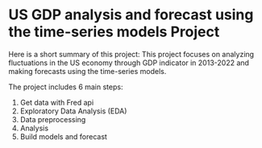 # US GDP analysis and forecast using the time-series models Project
Here is a short summary of this project: This project focuses on analyzing fluctuations in the US economy through GDP indicator in 2013-2022 and making forecasts using the time-series models.

The project includes 6 main steps:
  1. Get data with Fred api
  2. Exploratory Data Analysis (EDA)
  3. Data preprocessing
  4. Analysis
  5. Build models and forecast
